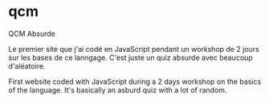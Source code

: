 # qcm
QCM Absurde

Le premier site que j'ai codé en JavaScript pendant un workshop de 2 jours sur les bases de ce lanngage.
C'est juste un quiz absurde avec beaucoup d'aléatoire.

First website coded with JavaScript during a 2 days workshop on the basics of the language.
It's basically an asburd quiz with a lot of random.

